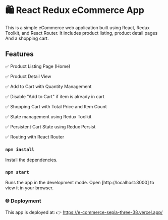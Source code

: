 # 🛍️ React Redux eCommerce App

This is a simple eCommerce web application built using React, Redux Toolkit, and React Router. It includes product listing, product detail pages And a shopping cart.

## Features

✅ Product Listing Page (Home)

✅ Product Detail View

✅ Add to Cart with Quantity Management

✅ Disable "Add to Cart" if item is already in cart

✅ Shopping Cart with Total Price and Item Count

✅ State management using Redux Toolkit

✅ Persistent Cart State using Redux Persist

✅ Routing with React Router


### `npm install`

Install the dependencies.

### `npm start`

Runs the app in the development mode.
Open [http://localhost:3000] to view it in your browser.

### 🌐 Deployment

This app is deployed at:
👉 https://e-commerce-sepia-three-38.vercel.app/
